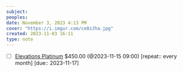 ```yaml
---
subject: 
peoples: 
date: November 3, 2023 4:13 PM
cover: "https://i.imgur.com/ce8zJha.jpg"
created: 2023-11-03 16:11
type: note
---
```

- [ ] [Elevations Platinum](/100-Notes/Finances/ElevationsCreditUnion) $450.00 (@2023-11-15 09:00) [repeat::  every month] [due:: 2023-11-17]

